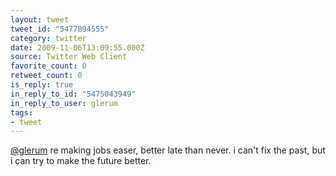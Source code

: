 ```yaml
---
layout: tweet
tweet_id: "5477894555"
category: twitter
date: 2009-11-06T13:09:55.000Z
source: Twitter Web Client
favorite_count: 0
retweet_count: 0
is_reply: true
in_reply_to_id: "5475043949"
in_reply_to_user: glerum
tags:
- tweet
---
```


[@glerum](https://twitter.com/@glerum) re making jobs easer, better late than never.  i can't fix the past, but i can try to make the future better.
